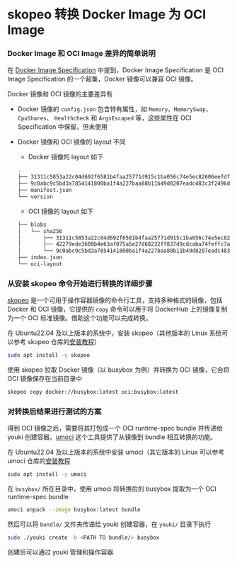 # skopeo 转换 Docker Image 为 OCI Image

### Docker Image 和 OCI Image 差异的简单说明

在 [Docker Image Specification](https://github.com/moby/docker-image-spec/tree/main) 中提到，Docker Image Specification 是 OCI Image Specification 的一个超集，Docker 镜像可以兼容 OCI 镜像。

Docker 镜像和 OCI 镜像的主要差异有

- Docker 镜像的 `config.json` 包含特有属性，如 `Memory`、`MemorySwap`、`CpuShares`、 `Healthcheck` 和 `ArgsEscaped` 等，这些属性在 OCI Specification 中保留，但未使用

- Docker 镜像和 OCI 镜像的 layout 不同
    - Docker 镜像的 layout 如下
    ```sh
    .
    ├── 31311c5853a22c04d692f6581b4faa25771d915c1ba056c74e5ec82606eefdfa
    ├── 9c0abc9c5bd3a7854141800ba1f4a227baa88b11b49d8207eadc483c3f2496de
    ├── manifest.json
    └── version
    ```
    - OCI 镜像的 layout 如下
    ```sh
    ├── blobs
    │   └── sha256
    │       ├── 31311c5853a22c04d692f6581b4faa25771d915c1ba056c74e5ec82606eefdfa
    │       ├── 42279ede3600b4e63af075a5e27d68232ff837d9cdcaba74feffc7ab0dfec0dc
    │       └── 9c0abc9c5bd3a7854141800ba1f4a227baa88b11b49d8207eadc483c3f2496de
    ├── index.json
    └── oci-layout
    ```

### 从安装 skopeo 命令开始进行转换的详细步骤
[skopeo](https://github.com/containers/skopeo) 是一个可用于操作容器镜像的命令行工具，支持多种格式的镜像，包括 Docker 和 OCI 镜像，它提供的 `copy` 命令可以用于将 DockerHub 上的镜像复制为一个 OCI 标准镜像。借助这个功能可以完成转换。

在 Ubuntu22.04 及以上版本的系统中，安装 skopeo（其他版本的 Linux 系统可以参考 skopeo 仓库的[安装教程](https://github.com/containers/skopeo/blob/main/install.md)）

```sh
sudo apt install -y skopeo
```

使用 skopeo 拉取 Docker 镜像（以 busybox 为例）并转换为 OCI 镜像，它会将 OCI 镜像保存在当前目录中

```sh
skopeo copy docker://busybox:latest oci:busybox:latest
```

### 对转换后结果进行测试的方案

得到 OCI 镜像之后，需要将其打包成一个 OCI runtime-spec bundle 并传递给 youki 创建容器。[umoci](https://github.com/opencontainers/umoci) 这个工具提供了从镜像到 bundle 相互转换的功能。

在 Ubuntu22.04 及以上版本的系统中安装 umoci（其它版本的 Linux 可以参考 umoci 仓库的[安装教程](https://github.com/opencontainers/umoci#install)

```sh
sudo apt install -y umoci
```

在 `busybox/` 所在目录中，使用 umoci 将转换后的 busybox 提取为一个 OCI runtime-spec bundle

```sh
umoci unpack --image busybox:latest bundle
```

然后可以将 `bundle/` 文件夹传递给 youki 创建容器，在 `youki/` 目录下执行

```sh
sudo ./youki create -b <PATH TO bundle/> busybox
```

创建后可以通过 youki 管理和操作容器